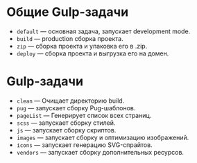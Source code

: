 # Общие Gulp-задачи

- `default` — основная задача, запускает development mode.
- `build` — production сборка проекта.
- `zip` — сборка проекта и упаковка его в .zip.
- `deploy` — сборка проекта и выгрузка его на домен.

# Gulp-задачи

- `clean` — Очищает директорию build.
- `pug` — запускает сборку Pug-шаблонов.
- `pageList` — Генерирует список всех страниц.
- `scss` — запускает сборку стилей.
- `js` — запускает сборку скриптов.
- `images` — запускает сборку и оптимизацию изображений.
- `icons` — запускает генерацию SVG-спрайтов.
- `vendors` — запускает сборку дополнительных ресурсов.
